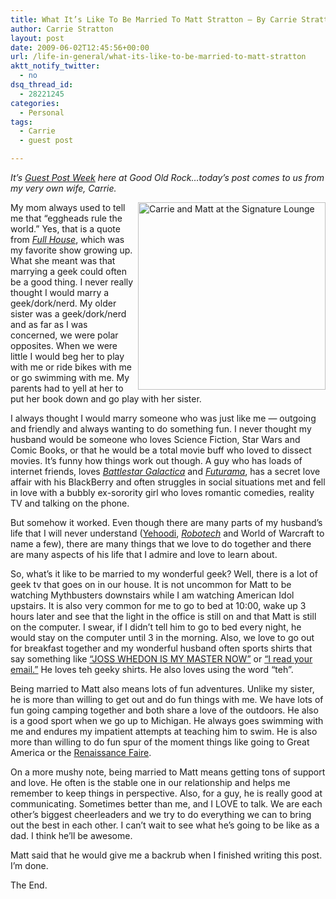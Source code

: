 ```yaml
---
title: What It’s Like To Be Married To Matt Stratton – By Carrie Stratton, His Wife
author: Carrie Stratton
layout: post
date: 2009-06-02T12:45:56+00:00
url: /life-in-general/what-its-like-to-be-married-to-matt-stratton
aktt_notify_twitter:
  - no
dsq_thread_id:
  - 28221245
categories:
  - Personal
tags:
  - Carrie
  - guest post

---
```

_It’s [Guest Post Week][1] here at Good Old Rock…today’s post comes to us from my very own wife, Carrie._

[<img title="Carrie and Matt at the Signature Lounge" src="https://farm4.static.flickr.com/3015/2955086044_e11cbc6040.jpg" alt="Carrie and Matt at the Signature Lounge" width="300" height="300" align="right" />][2]My mom always used to tell me that &#8220;eggheads rule the world.&#8221; Yes, that is a quote from <a href="https://en.wikipedia.org/wiki/Full_house" target="_blank"><em>Full House</em></a>, which was my favorite show growing up. What she meant was that marrying a geek could often be a good thing. I never really thought I would marry a geek/dork/nerd. My older sister was a geek/dork/nerd and as far as I was concerned, we were polar opposites. When we were little I would beg her to play with me or ride bikes with me or go swimming with me. My parents had to yell at her to put her book down and go play with her sister.

I always thought I would marry someone who was just like me — outgoing and friendly and always wanting to do something fun. I never thought my husband would be someone who loves Science Fiction, Star Wars and Comic Books, or that he would be a total movie buff who loved to dissect movies. It’s funny how things work out though. A guy who has loads of internet friends, loves <a href="https://en.wikipedia.org/wiki/Battlestar_Galactica_(2004_TV_series)" target="_blank"><em>Battlestar Galactica</em></a> and <a href="https://en.wikipedia.org/wiki/Futurama_(animated_series)" target="_blank"><em>Futurama</em></a>, has a secret love affair with his BlackBerry and often struggles in social situations met and fell in love with a bubbly ex-sorority girl who loves romantic comedies, reality TV and talking on the phone.

But somehow it worked. Even though there are many parts of my husband’s life that I will never understand (<a href="https://www.yehoodi.com" target="_blank">Yehoodi</a>, <a href="https://en.wikipedia.org/wiki/Robotech" target="_blank"><em>Robotech</em></a> and World of Warcraft to name a few), there are many things that we love to do together and there are many aspects of his life that I admire and love to learn about.

So, what’s it like to be married to my wonderful geek? Well, there is a lot of geek tv that goes on in our house. It is not uncommon for Matt to be watching Mythbusters downstairs while I am watching American Idol upstairs. It is also very common for me to go to bed at 10:00, wake up 3 hours later and see that the light in the office is still on and that Matt is still on the computer. I swear, if I didn’t tell him to go to bed every night, he would stay on the computer until 3 in the morning. Also, we love to go out for breakfast together and my wonderful husband often sports shirts that say something like <a href="https://iwearcotton.com/2008/03/24/joss-whedon-is-my-master-now/" target="_blank">&#8220;JOSS WHEDON IS MY MASTER NOW&#8221;</a> or <a href="https://www.thinkgeek.com/tshirts-apparel/unisex/frustrations/31fb/" target="_blank">&#8220;I read your email.&#8221;</a> He loves teh geeky shirts. He also loves using the word &#8220;teh&#8221;.

Being married to Matt also means lots of fun adventures. Unlike my sister, he is more than willing to get out and do fun things with me. We have lots of fun going camping together and both share a love of the outdoors. He also is a good sport when we go up to Michigan. He always goes swimming with me and endures my impatient attempts at teaching him to swim. He is also more than willing to do fun spur of the moment things like going to Great America or the <a href="https://www.flickr.com/photos/mugsy/sets/72157606404405852/" target="_blank">Renaissance Faire</a>.

On a more mushy note, being married to Matt means getting tons of support and love. He often is the stable one in our relationship and helps me remember to keep things in perspective. Also, for a guy, he is really good at communicating. Sometimes better than me, and I LOVE to talk. We are each other&#8217;s biggest cheerleaders and we try to do everything we can to bring out the best in each other. I can’t wait to see what he’s going to be like as a dad. I think he’ll be awesome.

Matt said that he would give me a backrub when I finished writing this post. I’m done.

The End.

 [1]: /tags/guest-post/
 [2]: https://www.flickr.com/photos/mugsy/2955086044/ "Carrie and Matt at the Signature Lounge"
